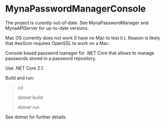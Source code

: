 # MynaPasswordManagerConsole

The project is curently out-of-date. See MynaPasswordManager and MynaAPIServer for up-to-date versions.

Mac OS currently does not work (I have no Mac to test it.). Reason is likely that AesGcm requires OpenSSL to work on a Mac.

Console based password manager for .NET Core that allows to manage passwords stored in a password
repository.

Use .NET Core 2.1.

Build and run:

>cd <!project directory!>

>dotnet build

>dotnet run
  
See dotnet for further details.

